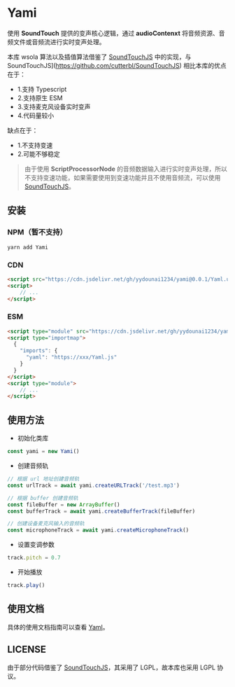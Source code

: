 # Yami

使用 **SoundTouch** 提供的变声核心逻辑，通过 **audioContenxt** 将音频资源、音频文件或音频流进行实时变声处理。

本库 wsola 算法以及插值算法借鉴了 [SoundTouchJS](https://github.com/cutterbl/SoundTouchJS) 中的实现，与 SoundTouchJS](https://github.com/cutterbl/SoundTouchJS) 相比本库的优点在于：

- 1.支持 Typescript
- 2.支持原生 ESM
- 3.支持麦克风设备实时变声
- 4.代码量较小

缺点在于：

- 1.不支持变速
- 2.可能不够稳定

> 由于使用 **ScriptProcessorNode** 的音频数据输入进行实时变声处理，所以不支持变速功能，如果需要使用到变速功能并且不使用音频流，可以使用 [SoundTouchJS](https://github.com/cutterbl/SoundTouchJS)。


## 安装

### NPM（暂不支持）

```text
yarn add Yami
```

### CDN

```html
<script src="https://cdn.jsdelivr.net/gh/yydounai1234/yami@0.0.1/Yaml.umd.js"></script>
<script>
    // ...
</script> 
```

### ESM

```html
<script type="module" src="https://cdn.jsdelivr.net/gh/yydounai1234/yami@0.0.1/Yaml.js"></script>
<script type="importmap">
  {
    "imports": {
      "yaml": "https://xxx/Yaml.js"
    }
  }
</script>
<script type="module">
    // ...
</script> 
```

## 使用方法

- 初始化类库

```javascript
const yami = new Yami()
```

- 创建音频轨

```javascript
// 根据 url 地址创建音频轨
const urlTrack = await yami.createURLTrack('/test.mp3')

// 根据 buffer 创建音频轨
const fileBuffer = new ArrayBuffer()
const bufferTrack = await yami.createBufferTrack(fileBuffer)

// 创建设备麦克风输入的音频轨
const microphoneTrack = await yami.createMicrophoneTrack()
```

- 设置变调参数

```javascript
track.pitch = 0.7
```

- 开始播放

```javascript
track.play()
```

## 使用文档

具体的使用文档指南可以查看 [Yaml](https://yydounai1234.github.io/yami/)。

## LICENSE

由于部分代码借鉴了 [SoundTouchJS](https://github.com/cutterbl/SoundTouchJS)，其采用了 LGPL，故本库也采用 LGPL 协议。